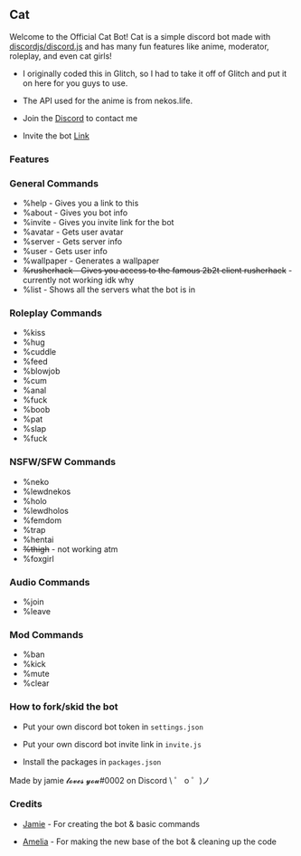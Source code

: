## Cat

Welcome to the Official Cat Bot!
Cat is a simple discord bot made with [discordjs/discord.js](https://github.com/discordjs/discord.js) and has many fun features like anime, moderator, roleplay, and even cat girls!

- I originally coded this in Glitch, so I had to take it off of Glitch and put it on here for you guys to use.

- The API used for the anime is from nekos.life.

- Join the [Discord](https://discord.gg/Ws7vd3H) to contact me

- Invite the bot [Link](https://discordapp.com/oauth2/authorize?client_id=637680631916003349&permissions=8&scope=bot)


### Features

### General Commands
- %help - Gives you a link to this
- %about - Gives you bot info
- %invite - Gives you invite link for the bot
- %avatar - Gets user avatar
- %server - Gets server info
- %user - Gets user info
- %wallpaper - Generates a wallpaper
- ~~%rusherhack - Gives you access to the famous 2b2t client rusherhack~~ - currently not working idk why
- %list - Shows all the servers what the bot is in

### Roleplay Commands
- %kiss
- %hug
- %cuddle
- %feed
- %blowjob
- %cum
- %anal
- %fuck
- %boob
- %pat
- %slap
- %fuck

### NSFW/SFW Commands
- %neko
- %lewdnekos
- %holo
- %lewdholos
- %femdom
- %trap
- %hentai
- ~~%thigh~~ - not working atm
- %foxgirl

### Audio Commands
- %join
- %leave

### Mod Commands
- %ban
- %kick
- %mute
- %clear



### How to fork/skid the bot

- Put your own discord bot token in `settings.json`

- Put your own discord bot invite link in `invite.js`

- Install the packages in `packages.json`

Made by jamie 𝓵𝓸𝓿𝓮𝓼 𝔂𝓸𝓾#0002 on Discord
\ ゜ o ゜)ノ



### Credits
- [Jamie](https://github.com/jamiewho) - For creating the bot & basic commands

- [Amelia](https://github.com/Ameliaaaaaa) - For making the new base of the bot & cleaning up the code


